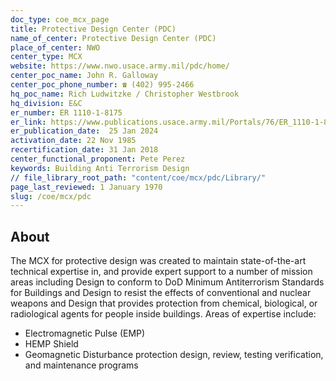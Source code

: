 ```yaml
---
doc_type: coe_mcx_page 
title: Protective Design Center (PDC)
name_of_center: Protective Design Center (PDC)
place_of_center: NWO
center_type: MCX
website: https://www.nwo.usace.army.mil/pdc/home/
center_poc_name: John R. Galloway
center_poc_phone_number: ☎ (402) 995-2466
hq_poc_name: Rich Ludwitzke / Christopher Westbrook
hq_division: E&C
er_number: ER 1110-1-8175
er_link: https://www.publications.usace.army.mil/Portals/76/ER_1110-1-8175.pdf
er_publication_date:  25 Jan 2024
activation_date: 22 Nov 1985
recertification_date: 31 Jan 2018
center_functional_proponent: Pete Perez
keywords: Building Anti Terrorism Design
// file_library_root_path: "content/coe/mcx/pdc/Library/" 
page_last_reviewed: 1 January 1970 
slug: /coe/mcx/pdc
---
```


## About 

The MCX for protective design was created to maintain state-of-the-art technical expertise in, and provide expert support to a number of mission areas including Design to conform to DoD Minimum Antiterrorism Standards for Buildings and Design to resist the effects of conventional and nuclear weapons and Design that provides protection from chemical, biological, or radiological agents for people inside buildings. Areas of expertise include:
<ul>
    <li>Electromagnetic Pulse (EMP)</li>
    <li>HEMP Shield</li>
    <li>Geomagnetic Disturbance protection design, review, testing verification, and maintenance programs</li>
</ul>

 

